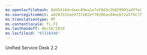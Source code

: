 ```yaml
---
ms.openlocfilehash: 8dd54164cdaec89ea1e7af8d3c2b829991adffec
ms.sourcegitcommit: ad203331ee9737e82ef70206ac04eeb72a5f9c7f
ms.translationtype: MT
ms.contentlocale: fi-FI
ms.lasthandoff: 06/18/2019
ms.locfileid: "67218346"
---
```

Unified Service Desk 2.2